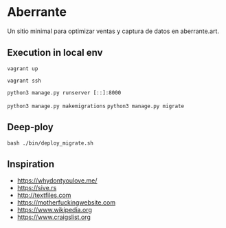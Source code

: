 # Aberrante
Un sitio minimal para optimizar ventas y captura de datos en aberrante.art.

## Execution in local env
```vagrant up```

```vagrant ssh```

```python3 manage.py runserver [::]:8000```

```python3 manage.py makemigrations```
```python3 manage.py migrate```

## Deep-ploy

```bash ./bin/deploy_migrate.sh ```

## Inspiration
- https://whydontyoulove.me/
- https://sive.rs
- http://textfiles.com
- https://motherfuckingwebsite.com
- https://www.wikipedia.org
- https://www.craigslist.org
